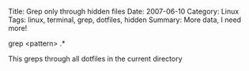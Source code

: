 Title: Grep only through hidden files
Date: 2007-06-10
Category: Linux
Tags: linux, terminal, grep, dotfiles, hidden
Summary: More data, I need more!

grep &lt;pattern&gt; .*

This greps through all dotfiles in the current directory

